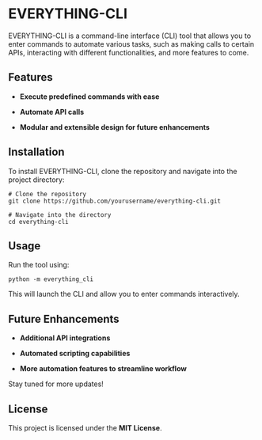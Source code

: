 EVERYTHING-CLI
==============

EVERYTHING-CLI is a command-line interface (CLI) tool that allows you to enter commands to automate various tasks, such as making calls to certain APIs, interacting with different functionalities, and more features to come.

Features
--------

-   **Execute predefined commands with ease**

-   **Automate API calls**

-   **Modular and extensible design for future enhancements**

Installation
------------

To install EVERYTHING-CLI, clone the repository and navigate into the project directory:

```
# Clone the repository
git clone https://github.com/yourusername/everything-cli.git

# Navigate into the directory
cd everything-cli
```

Usage
-----

Run the tool using:

```
python -m everything_cli
```

This will launch the CLI and allow you to enter commands interactively.

Future Enhancements
-------------------

-   **Additional API integrations**

-   **Automated scripting capabilities**

-   **More automation features to streamline workflow**

Stay tuned for more updates!

License
-------

This project is licensed under the **MIT License**.